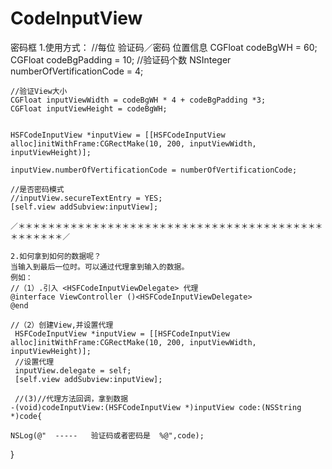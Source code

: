 # CodeInputView
密码框
1.使用方式：
    //每位 验证码／密码 位置信息
    CGFloat codeBgWH = 60;
    CGFloat codeBgPadding = 10;
    //验证码个数
    NSInteger numberOfVertificationCode = 4;
    
    //验证View大小
    CGFloat inputViewWidth = codeBgWH * 4 + codeBgPadding *3;
    CGFloat inputViewHeight = codeBgWH;
    
    
    HSFCodeInputView *inputView = [[HSFCodeInputView alloc]initWithFrame:CGRectMake(10, 200, inputViewWidth, inputViewHeight)];
   
    inputView.numberOfVertificationCode = numberOfVertificationCode;
    
    //是否密码模式
    //inputView.secureTextEntry = YES;
    [self.view addSubview:inputView];
    
    ／＊＊＊＊＊＊＊＊＊＊＊＊＊＊＊＊＊＊＊＊＊＊＊＊＊＊＊＊＊＊＊＊＊＊＊＊＊＊＊＊＊＊＊＊＊＊＊＊／
    
    2.如何拿到如何的数据呢？
    当输入到最后一位时。可以通过代理拿到输入的数据。
    例如：
    //（1）.引入 <HSFCodeInputViewDelegate> 代理
    @interface ViewController ()<HSFCodeInputViewDelegate>
    @end
    
    //（2）创建View,并设置代理
     HSFCodeInputView *inputView = [[HSFCodeInputView alloc]initWithFrame:CGRectMake(10, 200, inputViewWidth, inputViewHeight)];
     //设置代理
     inputView.delegate = self;
     [self.view addSubview:inputView];
     
     //(3)//代理方法回调，拿到数据
    -(void)codeInputView:(HSFCodeInputView *)inputView code:(NSString *)code{
    
    NSLog(@"  -----   验证码或者密码是  %@",code);
    
}
    

